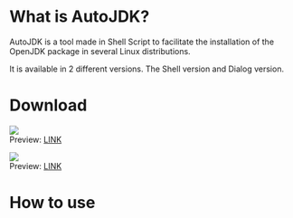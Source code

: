 <h1>
What is AutoJDK?
</h1>
<p>
AutoJDK is a tool made in Shell Script to facilitate the installation of the OpenJDK package in several Linux distributions.
</p>
<p>
It is available in 2 different versions. The Shell version and Dialog version.
</p>
<h1>
Download
</h1>
<p>
<a href="#"><img src="https://img.shields.io/static/v1?label=Version&message=Shell&color=blue&style=for-the-badge"/></a><br/>
Preview: <a href="#">LINK</a>
</p>
<p>
<a href="#"><img src="https://img.shields.io/static/v1?label=Version&message=Dialog&color=green&style=for-the-badge"/></a><br/>
Preview: <a href="#">LINK</a>
</p>
<h1>
How to use
</h1>
